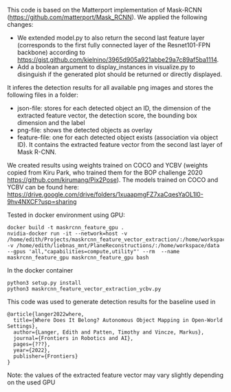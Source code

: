 This code is based on the Matterport implementation of Mask-RCNN (https://github.com/matterport/Mask_RCNN).
We applied the following changes:
* We extended model.py to also return the second last feature layer (corresponds to the first fully connected layer of the Resnet101-FPN backbone) according to https://gist.github.com/kielnino/3965d905a921abbe29a7c89af5ba1114.
* Add a boolean argument to display_instances in visualize.py to disinguish if the generated plot should be returned or directly displayed. 

It inferes the detection results for all available png images and stores the following files in a folder:
* json-file: stores for each detected object an ID, the dimension of the extracted feature vector, the detection score, the bounding box dimension and the label
* png-file: shows the detected objects as overlay
* feature-file: one for each detected object exists (association via object ID). It contains the extracted feature vector from the second last layer of Mask R-CNN.

We created results using weights trained on COCO and YCBV (weights copied from Kiru Park, who trained them for the BOP challenge 2020 https://github.com/kirumang/Pix2Pose).
The models trained on COCO and YCBV can be found here: https://drive.google.com/drive/folders/1xuaapmgFZ7xaCqesYaOL1l0-9hv4NXCF?usp=sharing

Tested in docker environment using GPU:
```
docker build -t maskrcnn_feature_gpu .
nvidia-docker run -it --network=host -v /home/edith/Projects/maskrcnn_feature_vector_extraction/:/home/workspace/maskrcnn_feature -v /home/edith/liebnas_mnt/PlaneReconstructions/:/home/workspace/data --gpus 'all,"capabilities=compute,utility"' --rm  --name maskrcnn_feature_gpu maskrcnn_feature_gpu bash
```
In the docker container
```
python3 setup.py install
python3 maskrcnn_feature_vector_extraction_ycbv.py
```


This code was used to generate detection results for the baseline used in 

```
@article{langer2022where,
  title={Where Does It Belong? Autonomous Object Mapping in Open-World Settings},
  author={Langer, Edith and Patten, Timothy and Vincze, Markus},
  journal={Frontiers in Robotics and AI},
  pages={???},
  year={2022},
  publisher={Frontiers}
}
```

Note: the values of the extracted feature vector may vary slightly depending on the used GPU



